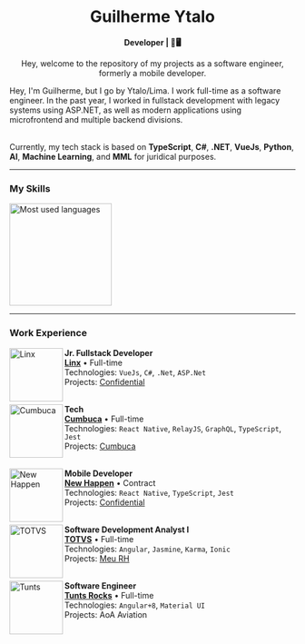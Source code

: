 <h1 align="center">Guilherme Ytalo</h1>
<div align="center">
  <b>Developer | 📱🖥️</b>
  <p>Hey, welcome to the repository of my projects as a software engineer, formerly a mobile developer.</p>
</div>

<div>
Hey, I'm Guilherme, but I go by Ytalo/Lima. I work full-time as a software engineer. In the past year, I worked in fullstack development with legacy systems using ASP.NET, as well as modern applications using microfrontend and multiple backend divisions.
<br/><br/>
    
Currently, my tech stack is based on **TypeScript**, **C#**, **.NET**, **VueJs**, **Python**, **AI**, **Machine Learning**, and **MML** for juridical purposes.
</div>

---

### My Skills
<div>
  <a href="https://github.com/guilhermeytalo">
    <img height="180em" src="https://github-readme-stats.vercel.app/api/top-langs/?username=guilhermeytalo&hide=html&layout=compact&&show_icons=true&line_height=27&langs_count=10&theme=radical"
    alt="Most used languages">
  </a>
</div>

---

### Work Experience
<div>
<a href="https://www.linx.com.br/">
  <img align="left" height="94px" alt="Linx" src="https://github.com/user-attachments/assets/3fe18959-12be-4df8-8c3c-43d6080d17dc"/>
</a>

**Jr. Fullstack Developer** \
[**Linx**](https://www.linx.com.br/) • Full-time \
Technologies: `VueJs`, `C#`, `.Net`, `ASP.Net` \
Projects: [Confidential](https://www.linx.com.br/)
<br/><br/>

<a href="https://www.cumbuca.com/">
  <img align="left" height="94px" alt="Cumbuca" src="https://github.com/user-attachments/assets/6c471d3c-6710-4770-a543-8e61972e928f"/>
</a>

**Tech** \
[**Cumbuca**](https://www.cumbuca.com/) • Full-time \
Technologies: `React Native`, `RelayJS`, `GraphQL`, `TypeScript`, `Jest` \
Projects: [Cumbuca](https://www.cumbuca.com/)
<br/><br/>

<a href="https://www.newhappen.com.br/">
  <img align="left" height="94px" alt="New Happen" src="https://avatars.githubusercontent.com/u/64034282?s=200&v=4"/>
</a>

**Mobile Developer** \
[**New Happen**](https://www.newhappen.com.br/) • Contract \
Technologies: `React Native`, `TypeScript`, `Jest` \
Projects: [Confidential](https://www.newhappen.com.br/)
<br/><br/>

<a href="https://www.totvs.com/">
  <img align="left" height="94px" alt="TOTVS" src="https://www.totvs.com/wp-content/uploads/2019/09/ms-icon-144x144.png"/>
</a>

**Software Development Analyst I** \
[**TOTVS**](https://www.totvs.com/) • Full-time \
Technologies: `Angular`, `Jasmine`, `Karma`, `Ionic` \
Projects: [Meu RH](https://www.totvs.com/rh/)
<br/><br/>

<a href="https://tunts.rocks/">
  <img align="left" height="94px" alt="Tunts" src="https://tunts.rocks/_next/static/media/logoTuntsRocksHeader.c8146752.png"/>
</a>

**Software Engineer** \
[**Tunts Rocks**](https://tunts.rocks/) • Full-time \
Technologies: `Angular+8`, `Material UI` \
Projects: AoA Aviation
<br/><br/>
</div>
